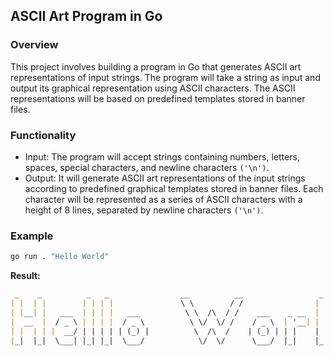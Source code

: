## ASCII Art Program in Go
### Overview

This project involves building a program in Go that generates ASCII art representations of input strings. The program will take a string as input and output its graphical representation using ASCII characters. The ASCII representations will be based on predefined templates stored in banner files.

### Functionality

- Input: The program will accept strings containing numbers, letters, spaces, special characters, and newline characters `('\n')`.
- Output: It will generate ASCII art representations of the input strings according to predefined graphical templates stored in banner files. Each character will be represented as a series of ASCII characters with a height of 8 lines, separated by newline characters `('\n')`.

### Example

```bash
go run . "Hello World"
```

**Result:**
```md
 _    _          _   _                __          __                 _       _  
| |  | |        | | | |               \ \        / /                | |     | | 
| |__| |   ___  | | | |   ___          \ \  /\  / /    ___    _ __  | |   __| | 
|  __  |  / _ \ | | | |  / _ \          \ \/  \/ /    / _ \  | '__| | |  / _` | 
| |  | | |  __/ | | | | | (_) |          \  /\  /    | (_) | | |    | | | (_| | 
|_|  |_|  \___| |_| |_|  \___/            \/  \/      \___/  |_|    |_|  \__,_| 
                                                                                
                                                                                
```                                                                              